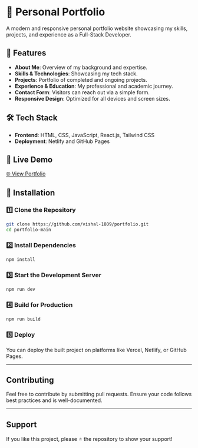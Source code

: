 # 🚀 Personal Portfolio

A modern and responsive personal portfolio website showcasing my skills, projects, and experience as a Full-Stack Developer.

## 🌟 Features
- **About Me**: Overview of my background and expertise.
- **Skills & Technologies**: Showcasing my tech stack.
- **Projects**: Portfolio of completed and ongoing projects.
- **Experience & Education**: My professional and academic journey.
- **Contact Form**: Visitors can reach out via a simple form.
- **Responsive Design**: Optimized for all devices and screen sizes.

## 🛠 Tech Stack
- **Frontend**: HTML, CSS, JavaScript, React.js, Tailwind CSS
- **Deployment**: Netlify and GitHub Pages

## 🔗 Live Demo
[🌐 View Portfolio](https://vishal-yadav-portolio.netlify.app/)

## 🚀 Installation

### 1️⃣ Clone the Repository
```sh
git clone https://github.com/vishal-1809/portfolio.git
cd portfolio-main

```
### 2️⃣ Install Dependencies
```sh
npm install

```
### 3️⃣ Start the Development Server
```sh
npm run dev

```
### 4️⃣ Build for Production
```sh
npm run build

```

### 5️⃣ Deploy
You can deploy the built project on platforms like Vercel, Netlify, or GitHub Pages.



---

## Contributing
Feel free to contribute by submitting pull requests. Ensure your code follows best practices and is well-documented.

---
## Support
If you like this project, please ⭐️ the repository to show your support!
